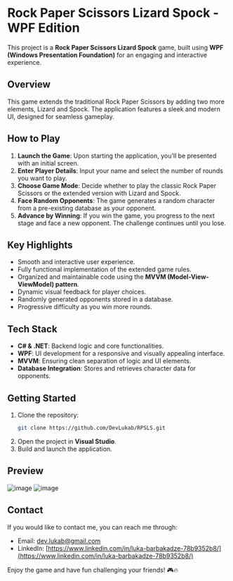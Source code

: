 # Rock Paper Scissors Lizard Spock - WPF Edition

This project is a **Rock Paper Scissors Lizard Spock** game, built using **WPF (Windows Presentation Foundation)** for an engaging and interactive experience.

## Overview
This game extends the traditional Rock Paper Scissors by adding two more elements, Lizard and Spock. The application features a sleek and modern UI, designed for seamless gameplay.

## How to Play
1. **Launch the Game**: Upon starting the application, you'll be presented with an initial screen.
2. **Enter Player Details**: Input your name and select the number of rounds you want to play.
3. **Choose Game Mode**: Decide whether to play the classic Rock Paper Scissors or the extended version with Lizard and Spock.
4. **Face Random Opponents**: The game generates a random character from a pre-existing database as your opponent.
5. **Advance by Winning**: If you win the game, you progress to the next stage and face a new opponent. The challenge continues until you lose.

## Key Highlights
- Smooth and interactive user experience.
- Fully functional implementation of the extended game rules.
- Organized and maintainable code using the **MVVM (Model-View-ViewModel) pattern**.
- Dynamic visual feedback for player choices.
- Randomly generated opponents stored in a database.
- Progressive difficulty as you win more rounds.

## Tech Stack
- **C# & .NET**: Backend logic and core functionalities.
- **WPF**: UI development for a responsive and visually appealing interface.
- **MVVM**: Ensuring clean separation of logic and UI elements.
- **Database Integration**: Stores and retrieves character data for opponents.

## Getting Started
1. Clone the repository:
   ```sh
   git clone https://github.com/DevLukab/RPSLS.git
   ```
2. Open the project in **Visual Studio**.
3. Build and launch the application.

## Preview
![image](https://github.com/user-attachments/assets/58385a10-4860-4c2b-8d46-0d4f321910f3)
![image](https://github.com/user-attachments/assets/28dd49f6-76a5-4c41-a034-d4a4c747ab7b)

## Contact
If you would like to contact me, you can reach me through:
- Email: [dev.lukab@gmail.com](mailto:dev.lukab@gmail.com)
- LinkedIn: [https://www.linkedin.com/in/luka-barbakadze-78b9352b8/](https://www.linkedin.com/in/luka-barbakadze-78b9352b8/)

Enjoy the game and have fun challenging your friends! 🎮🔥
